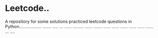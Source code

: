 # Leetcode..
A repository for some solutions practiced leetcode questions in Python.................. ....... ..... ... ...... ......... ...... ....... ...... ...... ...... ...... ...... ...... ... ....
